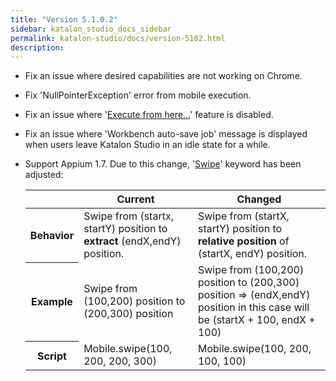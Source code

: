 ```yaml
---
title: "Version 5.1.0.2" 
sidebar: katalon_studio_docs_sidebar
permalink: katalon-studio/docs/version-5102.html 
description: 
---
```

*   Fix an issue where desired capabilities are not working on Chrome.
*   Fix 'NullPointerException' error from mobile execution.
*   Fix an issue where '[Execute from here...](https://docs.katalon.com/display/KD/Execute+test+from+specific+step)' feature is disabled.
*   Fix an issue where 'Workbench auto-save job' message is displayed when users leave Katalon Studio in an idle state for a while.
*   Support Appium 1.7. Due to this change, '[Swipe](https://docs.katalon.com/display/KD/%5BMobile%5D+Swipe)' keyword has been adjusted:
    
    <table class="" style="table-layout: fixed;"><thead><tr><th class="" colspan="1" style="">&nbsp;</th><th class="" style="">Current</th><th class="" style="">Changed</th></tr></thead><tbody class="" style=""><tr class="" style=""><th class="" colspan="1" style="">Behavior</th><td class="" style="">Swipe from (startx, startY) position to <strong class="" style="">extract</strong> (endX,endY) position.<strong class="" style=""></strong></td><td class="" style="">Swipe from (startX, startY) position to <strong class="" style="">relative position</strong> of (startX, endY) position.<strong class="" style=""></strong></td></tr><tr class="" style=""><th class="" colspan="1" style="">Example</th><td class="" colspan="1" style=""><span class="" style="">Swipe from (100,200) position to (200,300) position</span></td><td class="" colspan="1" style=""><span class="" style="">Swipe from (100,200) position to (200,300) position =&gt; (endX,endY) position in this case will be (startX + 100, endX + 100)</span></td></tr><tr class="" style=""><th class="" colspan="1" style="">Script</th><td class="" colspan="1" style="">Mobile.swipe(100, 200, 200, 300)</td><td class="" colspan="1" style=""><span class="" style="">Mobile.swipe(100, 200, 100, 100)</span></td></tr></tbody></table>
